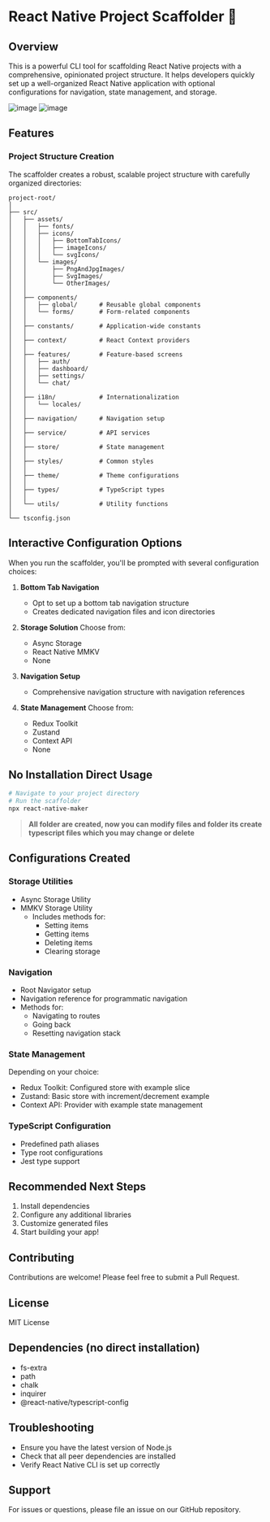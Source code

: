 # React Native Project Scaffolder 🚀

## Overview

This is a powerful CLI tool for scaffolding React Native projects with a comprehensive, opinionated project structure. It helps developers quickly set up a well-organized React Native application with optional configurations for navigation, state management, and storage.

![image](https://github.com/user-attachments/assets/8fbe7fa3-d902-4810-92cd-1bb0f8ec6b32) ![image](https://github.com/user-attachments/assets/3848ace5-c45c-4b01-88c3-42e30e4b30f4)



## Features

### Project Structure Creation
The scaffolder creates a robust, scalable project structure with carefully organized directories:

```
project-root/
│
├── src/
│   ├── assets/
│   │   ├── fonts/
│   │   ├── icons/
│   │   │   ├── BottomTabIcons/
│   │   │   ├── imageIcons/
│   │   │   └── svgIcons/
│   │   └── images/
│   │       ├── PngAndJpgImages/
│   │       ├── SvgImages/
│   │       └── OtherImages/
│   │
│   ├── components/
│   │   ├── global/      # Reusable global components
│   │   └── forms/       # Form-related components
│   │
│   ├── constants/       # Application-wide constants
│   │
│   ├── context/         # React Context providers
│   │
│   ├── features/        # Feature-based screens
│   │   ├── auth/
│   │   ├── dashboard/
│   │   ├── settings/
│   │   └── chat/
│   │
│   ├── i18n/            # Internationalization
│   │   └── locales/
│   │
│   ├── navigation/      # Navigation setup
│   │
│   ├── service/         # API services
│   │
│   ├── store/           # State management
│   │
│   ├── styles/          # Common styles
│   │
│   ├── theme/           # Theme configurations
│   │
│   ├── types/           # TypeScript types
│   │
│   └── utils/           # Utility functions
│
└── tsconfig.json
```

## Interactive Configuration Options

When you run the scaffolder, you'll be prompted with several configuration choices:

1. **Bottom Tab Navigation**
   - Opt to set up a bottom tab navigation structure
   - Creates dedicated navigation files and icon directories

2. **Storage Solution**
   Choose from:
   - Async Storage
   - React Native MMKV
   - None

3. **Navigation Setup**
   - Comprehensive navigation structure with navigation references

4. **State Management**
   Choose from:
   - Redux Toolkit
   - Zustand
   - Context API
   - None

## No Installation Direct Usage

```bash
# Navigate to your project directory
# Run the scaffolder
npx react-native-maker
```

> **All folder are created, now you can modify files and folder its create typescript files which you may change or delete**

## Configurations Created

### Storage Utilities
- Async Storage Utility
- MMKV Storage Utility
  - Includes methods for:
    - Setting items
    - Getting items
    - Deleting items
    - Clearing storage

### Navigation
- Root Navigator setup
- Navigation reference for programmatic navigation
- Methods for:
  - Navigating to routes
  - Going back
  - Resetting navigation stack

### State Management
Depending on your choice:
- Redux Toolkit: Configured store with example slice
- Zustand: Basic store with increment/decrement example
- Context API: Provider with example state management

### TypeScript Configuration
- Predefined path aliases
- Type root configurations
- Jest type support

## Recommended Next Steps

1. Install dependencies
2. Configure any additional libraries
3. Customize generated files
4. Start building your app!

## Contributing

Contributions are welcome! Please feel free to submit a Pull Request.

## License

MIT License

## Dependencies (no direct installation)
- fs-extra
- path
- chalk
- inquirer
- @react-native/typescript-config

## Troubleshooting

- Ensure you have the latest version of Node.js
- Check that all peer dependencies are installed
- Verify React Native CLI is set up correctly

## Support

For issues or questions, please file an issue on our GitHub repository.
